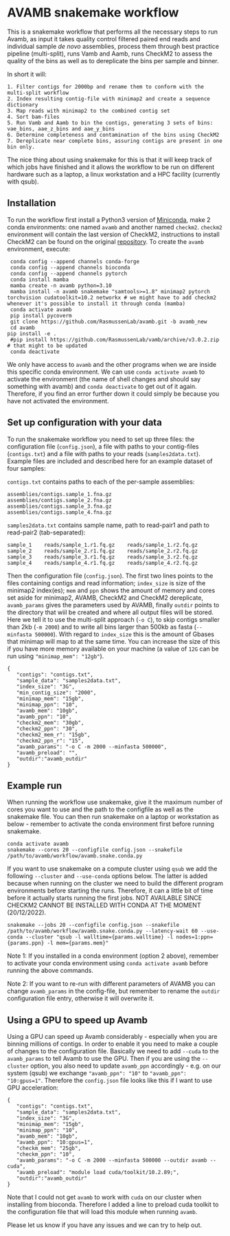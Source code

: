 # AVAMB snakemake workflow

This is a snakemake workflow that performs all the necessary steps to run Avamb, as input it takes quality control filtered paired end reads and individual sample _de novo_ assemblies, process them through best practice pipeline (multi-split), runs Vamb and Aamb, runs CheckM2 to assess the quality of the bins as well as to dereplicate the bins per sample and binner.

In short it will:

```
1. Filter contigs for 2000bp and rename them to conform with the multi-split workflow
2. Index resulting contig-file with minimap2 and create a sequence dictionary
3. Map reads with minimap2 to the combined contig set
4. Sort bam-files
5. Run Vamb and Aamb to bin the contigs, generating 3 sets of bins: vae_bins, aae_z_bins and aae_y_bins
6. Determine completeness and contamination of the bins using CheckM2
7. Dereplicate near complete bins, assuring contigs are present in one bin only.
```

The nice thing about using snakemake for this is that it will keep track of which jobs have finished and it allows the workflow to be run on different hardware such as a laptop, a linux workstation and a HPC facility (currently with qsub).

## Installation 
To run the workflow first install a Python3 version of [Miniconda](https://docs.conda.io/en/latest/miniconda.html), make 2 conda environments: one named `avamb` and another named `checkm2`. `checkm2` environment will contain the last version of CheckM2, instructions to install CheckM2 can be found on the original [repository](https://github.com/chklovski/CheckM2#installation). To create the `avamb` environment, execute:

```
 conda config --append channels conda-forge
 conda config --append channels bioconda
 conda config --append channels pytorch
 conda install mamba
 mamba create -n avamb python=3.10
 mamba install -n avamb snakemake "samtools>=1.8" minimap2 pytorch torchvision cudatoolkit=10.2 networkx # we might have to add checkm2 whenever it's possible to install it through conda (mamba)
 conda activate avamb
 pip install pycoverm
 git clone https://github.com/RasmussenLab/avamb.git -b avamb_new
 cd avamb                                                                                                                                pip install -e .
 #pip install https://github.com/RasmussenLab/vamb/archive/v3.0.2.zip # that might to be updated
 conda deactivate
```

We only have access to `avamb` and the other programs when we are inside this specific conda environment. We can use `conda activate avamb` to activate the environment (the name of shell changes and should say something with avamb) and `conda deactivate` to get out of it again. Therefore, if you find an error further down it could simply be because you have not activated the environment.  


## Set up configuration with your data

To run the snakemake workflow you need to set up three files: the configuration file (`config.json`), a file with paths to your contig-files (`contigs.txt`) and a file with paths to your reads (`samples2data.txt`). Example files are included and described here for an example dataset of four samples: 

`contigs.txt` contains paths to each of the per-sample assemblies:
```
assemblies/contigs.sample_1.fna.gz
assemblies/contigs.sample_2.fna.gz
assemblies/contigs.sample_3.fna.gz
assemblies/contigs.sample_4.fna.gz
```

`samples2data.txt` contains sample name, path to read-pair1 and path to read-pair2 (tab-separated):
```
sample_1    reads/sample_1.r1.fq.gz    reads/sample_1.r2.fq.gz
sample_2    reads/sample_2.r1.fq.gz    reads/sample_2.r2.fq.gz
sample_3    reads/sample_3.r1.fq.gz    reads/sample_3.r2.fq.gz
sample_4    reads/sample_4.r1.fq.gz    reads/sample_4.r2.fq.gz

```

Then the configuration file (`config.json`). The first two lines points to the files containing contigs and read information; `index_size` is size of the minimap2 index(es); `mem` and `ppn` shows the amount of memory and cores set aside for minimap2, AVAMB, CheckM2 and CheckM2 dereplicate, `avamb_params` gives the parameters used by AVAMB, finally `outdir` points to the directory that wiil be created and where all output files will be stored. Here we tell it to use the multi-split approach (`-o C`), to skip contigs smaller than 2kb (`-m 2000`) and to write all bins larger than 500kb as fasta (`--minfasta 500000`). With regard to `index_size`  this is the amount of Gbases that minimap will map to at the same time. You can increase the size of this if you have more memory available on your machine (a value of `12G` can be run using `"minimap_mem": "12gb"`).

```
{
   "contigs": "contigs.txt",
   "sample_data": "samples2data.txt",
   "index_size": "3G",
   "min_contig_size": "2000",
   "minimap_mem": "15gb",
   "minimap_ppn": "10",
   "avamb_mem": "10gb",
   "avamb_ppn": "10",
   "checkm2_mem": "30gb",
   "checkm2_ppn": "30",
   "checkm2_mem_r": "15gb",
   "checkm2_ppn_r": "15",
   "avamb_params": "-o C -m 2000 --minfasta 500000",
   "avamb_preload": "",
   "outdir":"avamb_outdir"
}

```
## Example run

When running the workflow use snakemake, give it the maximum number of cores you want to use and the path to the configfile as well as the snakemake file. You can then run snakemake on a laptop or workstation as below - remember to activate the conda environment first before running snakemake.

```
conda activate avamb
snakemake --cores 20 --configfile config.json --snakefile /path/to/avamb/workflow/avamb.snake.conda.py
```

If you want to use snakemake on a compute cluster using `qsub` we add the following `--cluster` and `--use-conda` options below. The latter is added because when running on the cluster we need to build the different program environments before starting the runs. Therefore, it can a little bit of time before it actually starts running the first jobs. NOT AVAILABLE SINCE CHECKM2 CANNOT BE INSTALLED WITH CONDA AT THE MOMENT (20/12/2022).

```
snakemake --jobs 20 --configfile config.json --snakefile /path/to/avamb/workflow/avamb.snake.conda.py --latency-wait 60 --use-conda --cluster "qsub -l walltime={params.walltime} -l nodes=1:ppn={params.ppn} -l mem={params.mem}" 
```

Note 1: If you installed in a conda environment (option 2 above), remember to activate your conda environment using `conda activate avamb` before running the above commands.

Note 2: If you want to re-run with different parameters of AVAMB you can change  `avamb_params` in the config-file, but remember to rename the  `outdir` configuration file entry, otherwise it will overwrite it.


## Using a GPU to speed up Avamb

Using a GPU can speed up Avamb considerably - especially when you are binning millions of contigs. In order to enable it you need to make a couple of changes to the configuration file. Basically we need to add `--cuda` to the `avamb_params` to tell Avamb to use the GPU. Then if you are using the `--cluster` option, you also need to update `avamb_ppn` accordingly - e.g. on our system (qsub) we exchange `"avamb_ppn": "10"` to `"avamb_ppn": "10:gpus=1"`. Therefore the `config.json` file looks like this if I want to use GPU acceleration:

```
{
   "contigs": "contigs.txt",
   "sample_data": "samples2data.txt",
   "index_size": "3G",
   "minimap_mem": "15gb",
   "minimap_ppn": "10",
   "avamb_mem": "10gb",
   "avamb_ppn": "10:gpus=1",
   "checkm_mem": "25gb",
   "checkm_ppn": "10",   
   "avamb_params": "-o C -m 2000 --minfasta 500000 --outdir avamb --cuda",
   "avamb_preload": "module load cuda/toolkit/10.2.89;",
   "outdir":"avamb_outdir"
}
```

Note that I could not get `avamb` to work with `cuda` on our cluster when installing from bioconda. Therefore I added a line to preload cuda toolkit to the configuration file that will load this module when running `avamb`. 

Please let us know if you have any issues and we can try to help out.

